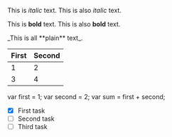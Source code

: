 This is *italic* text.
This is also _italic_ text.


This is **bold** text.
This is also __bold__ text.


\_This is all \*\*plain\*\* text\_.

First|Second
-|-
1|2
3|4


var first = 1;
var second = 2;
var sum = first + second;


- [x] First task
- [ ] Second task
- [ ] Third task

